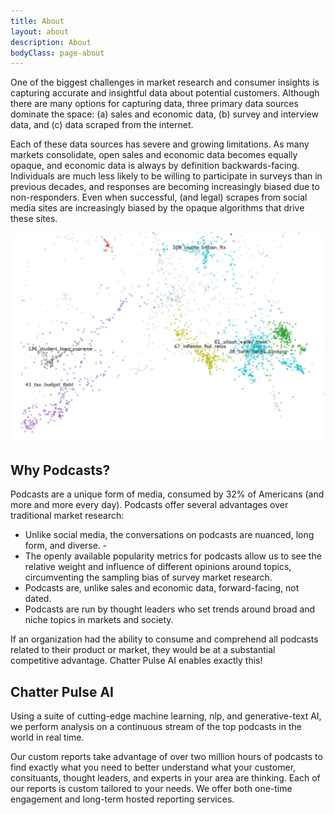 ```yaml
---
title: About
layout: about
description: About
bodyClass: page-about
---
```


One of the biggest challenges in market research and consumer insights is capturing accurate and insightful data about potential customers. Although there are many options for capturing data, three primary data sources dominate the space: (a) sales and economic data, (b) survey and interview data, and (c) data scraped from the internet. 

Each of these data sources has severe and growing limitations. As many markets consolidate, open sales and economic data becomes equally opaque, and economic data is always by definition backwards-facing. Individuals are much less likely to be willing to participate in surveys than in previous decades, and responses are becoming increasingly biased due to non-responders. Even when successful, (and legal) scrapes from social media sites are increasingly biased by the opaque algorithms that drive these sites.

![Topic Analysis](/images/illustrations/Clusters_Screenshot4.png)

## Why Podcasts?

 Podcasts are a unique form of media, consumed by 32% of Americans (and more and more every day). Podcasts offer several advantages over traditional market research:
- Unlike social media, the conversations on podcasts are nuanced, long form, and diverse. -
- The openly available popularity metrics for podcasts allow us to see the relative weight and influence of different opinions around topics, circumventing the sampling bias of survey market research. 
- Podcasts are, unlike sales and economic data, forward-facing, not dated. 
- Podcasts are run by thought leaders who set trends around broad and niche topics in markets and society. 

If an organization had the ability to consume and comprehend all podcasts related to their product or market, they would be at a substantial competitive advantage. Chatter Pulse AI enables exactly this! 

## Chatter Pulse AI
Using a suite of cutting-edge machine learning, nlp, and generative-text AI, we perform analysis on a continuous stream of the top podcasts in the world in real time.

Our custom reports take advantage of over two million hours of podcasts to find exactly what you need to better understand what your customer, consituants, thought leaders, and experts in your area are thinking. Each of our reports is custom tailored to your needs. We offer both one-time engagement and long-term hosted reporting services.